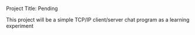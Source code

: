 Project Title: Pending

This project will be a simple TCP/IP client/server chat program as a learning experiment

